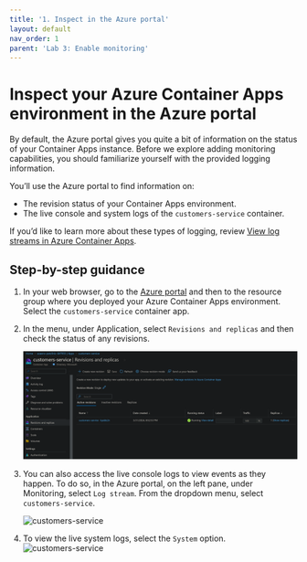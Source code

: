 ```yaml
---
title: '1. Inspect in the Azure portal'  
layout: default  
nav_order: 1  
parent: 'Lab 3: Enable monitoring'
---
```


# Inspect your Azure Container Apps environment in the Azure portal

By default, the Azure portal gives you quite a bit of information on the status of your Container Apps instance. Before we explore adding monitoring capabilities, you should familiarize yourself with the provided logging information.

You’ll use the Azure portal to find information on:

- The revision status of your Container Apps environment.
- The live console and system logs of the `customers-service` container.

If you’d like to learn more about these types of logging, review [View log streams in Azure Container Apps](https://learn.microsoft.com/azure/container-apps/log-streaming?tabs=bash).

## Step-by-step guidance

1. In your web browser, go to the [Azure portal](http://portal.azure.com/) and then to the resource group where you deployed your Azure Container Apps environment. Select the `customers-service` container app.
1. In the menu, under Application, select `Revisions and replicas` and then check the status of any revisions.

   ![revison-status](../../images/revision_status.png)

1. You can also access the live console logs to view events as they happen. To do so, in the Azure portal, on the left pane, under Monitoring, select `Log stream`. From the dropdown menu, select `customers-service`.

   ![customers-service](../../images/customers-service.png)

1. To view the live system logs, select the `System` option.
   ![customers-service](../../images/system-logs.png)

